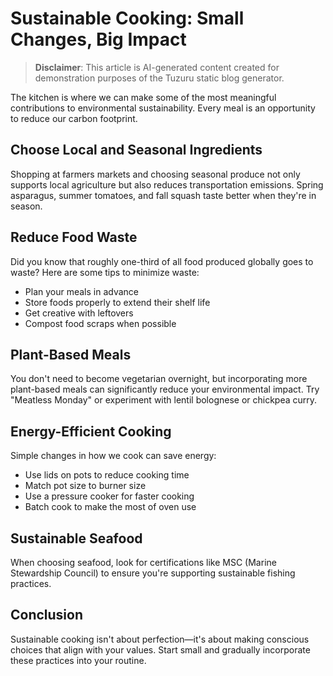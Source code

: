 # Sustainable Cooking: Small Changes, Big Impact

> **Disclaimer**: This article is AI-generated content created for demonstration purposes of the Tuzuru static blog generator.

The kitchen is where we can make some of the most meaningful contributions to environmental sustainability. Every meal is an opportunity to reduce our carbon footprint.

## Choose Local and Seasonal Ingredients

Shopping at farmers markets and choosing seasonal produce not only supports local agriculture but also reduces transportation emissions. Spring asparagus, summer tomatoes, and fall squash taste better when they're in season.

## Reduce Food Waste

Did you know that roughly one-third of all food produced globally goes to waste? Here are some tips to minimize waste:

- Plan your meals in advance
- Store foods properly to extend their shelf life
- Get creative with leftovers
- Compost food scraps when possible

## Plant-Based Meals

You don't need to become vegetarian overnight, but incorporating more plant-based meals can significantly reduce your environmental impact. Try "Meatless Monday" or experiment with lentil bolognese or chickpea curry.

## Energy-Efficient Cooking

Simple changes in how we cook can save energy:

- Use lids on pots to reduce cooking time
- Match pot size to burner size
- Use a pressure cooker for faster cooking
- Batch cook to make the most of oven use

## Sustainable Seafood

When choosing seafood, look for certifications like MSC (Marine Stewardship Council) to ensure you're supporting sustainable fishing practices.

## Conclusion

Sustainable cooking isn't about perfection—it's about making conscious choices that align with your values. Start small and gradually incorporate these practices into your routine.